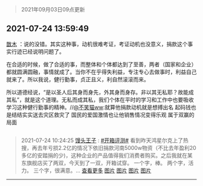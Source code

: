 > 2021年09月03日09点更新
<link rel="stylesheet" href="https://cdn.jsdelivr.net/gh/taotie6/sampleJSON@main/css/photo_show.css">


 ## 2021-07-24 13:59:49 

 [㪚木](https://www.coolapk.com/feed/28638401?shareKey=ZjJmMjM0NjNlYmMyNjEzMTc4MjQ~) ：说的没错。其实这种事，动机很难考证，考证动机也没意义，捐款这个事实行迹已经说明问题了。

在合适的时候，做了合适的事，而整体和个体都达到了至善，两者（国家和企业）都就圆满圆融，事情就成了。当你不在乎得失利益，专注专心去做事时，利益自己就来了。所以我说，健行勤事，贞正且义<!--break-->，利自然滚滚而来。

所以道德经说，“是以圣人后其身而身先，外其身而身存。非以其无私耶？故能成其私”，就是这个道理。无私而成其私，我们个体在平时的学习和工作中也要吸收学习这种健行勤事的精神。//<a class="feed-link-uname" href="/u/不笑猫ww">@不笑猫ww</a>:就算他捐款动机就是想搏出名  起码钱也是结结实实送去灾区救灾了 国民的爱国激情也让他销售情况变得乐观 属于双赢的局面 

<div class="album">
<img class="img-item" src="" />
</div>

> 2021-07-24 10:24:25 
> [馒头王子](https://www.coolapk.com/feed/28634179?shareKey=MWZkM2VjOTkzZDk2NjEzMTc4MjQ~) : <a class="feed-link-tag" href="/t/开箱评测?type=0">#开箱评测#</a> 看到昨天鸿星尔克上了热搜，再去年亏损2.2亿的情况下依旧捐款河南5000w物资（不比去年盈利20多亿的安踏捐的少)，这种企业的产品值得我们消费者购买。之后我就在某东旗舰店买了两双，今天到了一双，开箱试穿。 一个字，棒。 两个字，活力。 三个字，很满意。... <a href="">查看更多</a> 
[图片](http://image.coolapk.com/feed/2021/0724/10/2137665_4db8a848_3461_5734@2494x3325.jpeg)
[图片](http://image.coolapk.com/feed/2021/0724/10/2137665_613cb4f9_3461_5736@1840x2704.jpeg)
[图片](http://image.coolapk.com/feed/2021/0724/10/2137665_af7e43fb_3461_5738@2704x1840.jpeg)
[图片](http://image.coolapk.com/feed/2021/0724/10/2137665_f92ca988_3461_574@3325x2494.jpeg)

 ------- 

